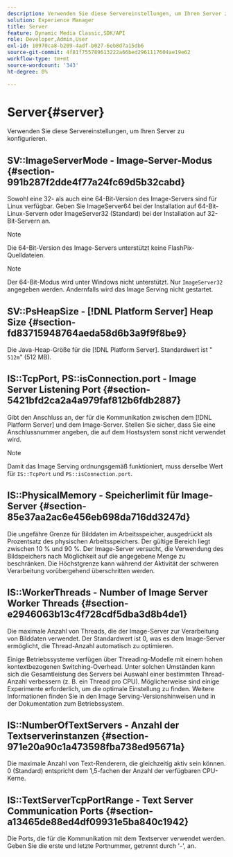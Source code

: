 ```yaml
---
description: Verwenden Sie diese Servereinstellungen, um Ihren Server zu konfigurieren.
solution: Experience Manager
title: Server
feature: Dynamic Media Classic,SDK/API
role: Developer,Admin,User
exl-id: 10970ca8-b209-4adf-b027-6eb8d7a15db6
source-git-commit: 4f81f755789613222a66bed2961117604ae19e62
workflow-type: tm+mt
source-wordcount: '343'
ht-degree: 0%

---
```


# Server{#server}

Verwenden Sie diese Servereinstellungen, um Ihren Server zu konfigurieren.

## SV::ImageServerMode - Image-Server-Modus {#section-991b287f2dde4f77a24fc69d5b32cabd}

Sowohl eine 32- als auch eine 64-Bit-Version des Image-Servers sind für Linux verfügbar. Geben Sie ImageServer64 bei der Installation auf 64-Bit-Linux-Servern oder ImageServer32 (Standard) bei der Installation auf 32-Bit-Servern an.

>[!NOTE]
>
>Die 64-Bit-Version des Image-Servers unterstützt keine FlashPix-Quelldateien.

>[!NOTE]
>
>Der 64-Bit-Modus wird unter Windows nicht unterstützt. Nur `ImageServer32` angegeben werden. Andernfalls wird das Image Serving nicht gestartet.

## SV::PsHeapSize - [!DNL Platform Server] Heap Size {#section-fd83715948764aeda58d6b3a9f9f8be9}

Die Java-Heap-Größe für die [!DNL Platform Server]. Standardwert ist &quot; `512m`&quot; (512 MB).

## IS::TcpPort, PS::isConnection.port - Image Server Listening Port {#section-5421bfd2ca2a4a979faf812b6fdb2887}

Gibt den Anschluss an, der für die Kommunikation zwischen dem [!DNL Platform Server] und dem Image-Server. Stellen Sie sicher, dass Sie eine Anschlussnummer angeben, die auf dem Hostsystem sonst nicht verwendet wird.

>[!NOTE]
>
>Damit das Image Serving ordnungsgemäß funktioniert, muss derselbe Wert für `IS::TcpPort` und `PS::isConnection.port`.

## IS::PhysicalMemory - Speicherlimit für Image-Server {#section-85e37aa2ac6e456eb698da716dd3247d}

Die ungefähre Grenze für Bilddaten im Arbeitsspeicher, ausgedrückt als Prozentsatz des physischen Arbeitsspeichers. Der gültige Bereich liegt zwischen 10 % und 90 %. Der Image-Server versucht, die Verwendung des Bildspeichers nach Möglichkeit auf die angegebene Menge zu beschränken. Die Höchstgrenze kann während der Aktivität der schweren Verarbeitung vorübergehend überschritten werden.

## IS::WorkerThreads - Number of Image Server Worker Threads {#section-e2946063b13c4f728cdf5dba3d8b4de1}

Die maximale Anzahl von Threads, die der Image-Server zur Verarbeitung von Bilddaten verwendet. Der Standardwert ist 0, was es dem Image-Server ermöglicht, die Thread-Anzahl automatisch zu optimieren.

Einige Betriebssysteme verfügen über Threading-Modelle mit einem hohen kontextbezogenen Switching-Overhead. Unter solchen Umständen kann sich die Gesamtleistung des Servers bei Auswahl einer bestimmten Thread-Anzahl verbessern (z. B. ein Thread pro CPU). Möglicherweise sind einige Experimente erforderlich, um die optimale Einstellung zu finden. Weitere Informationen finden Sie in den Image Serving-Versionshinweisen und in der Dokumentation zum Betriebssystem.

## IS::NumberOfTextServers - Anzahl der Textserverinstanzen {#section-971e20a90c1a473598fba738ed95671a}

Die maximale Anzahl von Text-Renderern, die gleichzeitig aktiv sein können. 0 (Standard) entspricht dem 1,5-fachen der Anzahl der verfügbaren CPU-Kerne.

## IS::TextServerTcpPortRange - Text Server Communication Ports {#section-a13465de88ed4df09931e5ba840c1942}

Die Ports, die für die Kommunikation mit dem Textserver verwendet werden. Geben Sie die erste und letzte Portnummer, getrennt durch &#39;-&#39;, an.
